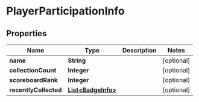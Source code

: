 
# PlayerParticipationInfo

## Properties
Name | Type | Description | Notes
------------ | ------------- | ------------- | -------------
**name** | **String** |  |  [optional]
**collectionCount** | **Integer** |  |  [optional]
**scoreboardRank** | **Integer** |  |  [optional]
**recentlyCollected** | [**List&lt;BadgeInfo&gt;**](BadgeInfo.md) |  |  [optional]



